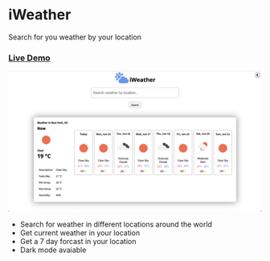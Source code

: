 
<h1>iWeather</h1>
<p>Search for you weather by your location</p>

<a href="https://samod667.github.io/iWeather/"><h3>Live Demo</h3></a>
![demo img](img/img1.png)
<br>
<ul>
  <li>Search for weather in different locations around the world</li>
  <li>Get current weather in your location</li>
  <li>Get a 7 day forcast in your location</li>
  <li>Dark mode avaiable</li>
  </ul>
